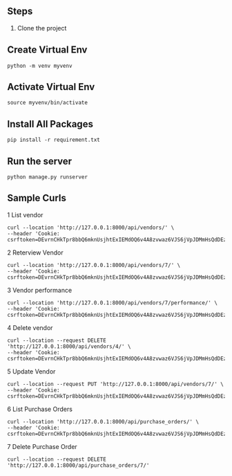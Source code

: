 
## Steps ##
1. Clone the project

## Create Virtual Env ##
```
python -m venv myvenv
```

## Activate Virtual Env ##
```
source myvenv/bin/activate
```

## Install All Packages ##
```
pip install -r requirement.txt
```
## Run the server ##

```
python manage.py runserver
```
## Sample Curls ##
1 List vendor 

```
curl --location 'http://127.0.0.1:8000/api/vendors/' \
--header 'Cookie: csrftoken=DEvrnCHkTpr8bbQ6mknUsjhtExIEMdOQ6v4A8zvwaz6VJS6jVpJDMmHsQdDEzrz8'
```

2 Reterview Vendor 
```
curl --location 'http://127.0.0.1:8000/api/vendors/7/' \
--header 'Cookie: csrftoken=DEvrnCHkTpr8bbQ6mknUsjhtExIEMdOQ6v4A8zvwaz6VJS6jVpJDMmHsQdDEzrz8'
```

3 Vendor performance 
```
curl --location 'http://127.0.0.1:8000/api/vendors/7/performance/' \
--header 'Cookie: csrftoken=DEvrnCHkTpr8bbQ6mknUsjhtExIEMdOQ6v4A8zvwaz6VJS6jVpJDMmHsQdDEzrz8'
```

4 Delete vendor 
```
curl --location --request DELETE 'http://127.0.0.1:8000/api/vendors/4/' \
--header 'Cookie: csrftoken=DEvrnCHkTpr8bbQ6mknUsjhtExIEMdOQ6v4A8zvwaz6VJS6jVpJDMmHsQdDEzrz8'
```
5 Update Vendor
```
curl --location --request PUT 'http://127.0.0.1:8000/api/vendors/7/' \
--header 'Cookie: csrftoken=DEvrnCHkTpr8bbQ6mknUsjhtExIEMdOQ6v4A8zvwaz6VJS6jVpJDMmHsQdDEzrz8'
```
6 List Purchase Orders
```
curl --location 'http://127.0.0.1:8000/api/purchase_orders/' \
--header 'Cookie: csrftoken=DEvrnCHkTpr8bbQ6mknUsjhtExIEMdOQ6v4A8zvwaz6VJS6jVpJDMmHsQdDEzrz8'
```
7 Delete Purchase Order
``` 
curl --location --request DELETE 'http://127.0.0.1:8000/api/purchase_orders/7/' 
```



